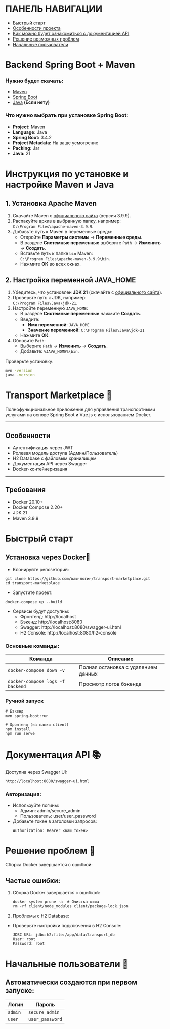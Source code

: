 # ПАНЕЛЬ НАВИГАЦИИ
- [Быстрый старт](#быстрый-старт)
- [Особенности проекта](#особенности)
- [Как можно будет ознакомиться с документацией API](#документация-api-)
- [Решение возможных проблем](#решение-проблем-)
- [Начальные пользователи](#начальные-пользователи-)

# Backend Spring Boot + Maven

### Нужно будет скачать:
- [Maven](https://maven.apache.org/download.cgi)
- [Spring Boot](https://start.spring.io/)
- [Java](https://www.oracle.com/java/technologies/downloads/#jdk21-windows) **(Если нету)**

### Что нужно выбрать при установке Spring Boot:
- **Project:** Maven  
- **Language:** Java  
- **Spring Boot:** 3.4.2  
- **Project Metadata:** На ваше усмотрение  
- **Packing:** Jar  
- **Java:** 21

# Инструкция по установке и настройке Maven и Java

## 1. Установка Apache Maven

1. Скачайте Maven с [официального сайта](https://maven.apache.org/download.cgi) (версия 3.9.9).
2. Распакуйте архив в выбранную папку, например:  
   `C:\Program Files\apache-maven-3.9.9`.
3. Добавьте путь к Maven в переменные среды:
   - Откройте **Параметры системы** → **Переменные среды**.
   - В разделе **Системные переменные** выберите `Path` → **Изменить** → **Создать**.
   - Вставьте путь к папке `bin` Maven:  
     `C:\Program Files\apache-maven-3.9.9\bin`.
   - Нажмите **ОК** во всех окнах.

## 2. Настройка переменной JAVA_HOME

1. Убедитесь, что установлен **JDK 21** (скачайте с [официального сайта](https://www.oracle.com/java/technologies/downloads/)).
2. Проверьте путь к JDK, например:  
   `C:\Program Files\Java\jdk-21`.
3. Настройте переменную `JAVA_HOME`:
   - В разделе **Системные переменные** нажмите **Создать**.
   - Введите:
     - **Имя переменной**: `JAVA_HOME`
     - **Значение переменной**: `C:\Program Files\Java\jdk-21`
   - Нажмите **ОК**.
4. Обновите `Path`:
   - Выберите `Path` → **Изменить** → **Создать**.
   - Добавьте: `%JAVA_HOME%\bin`.

Проверьте установку:
```bash
mvn -version
java -version
```

# Transport Marketplace 🚚

Полнофункциональное приложение для управления транспортными услугами на основе Spring Boot и Vue.js с использованием Docker.

---

## Особенности
- Аутентификация через JWT
- Ролевая модель доступа (Админ/Пользователь)
- H2 Database с файловым хранилищем
- Документация API через Swagger
- Docker-контейнеризация

---

## Требования
- Docker 20.10+
- Docker Compose 2.20+
- JDK 21
- Maven 3.9.9

# Быстрый старт

## Установка через Docker🐳
- Клонируйте репозеторий:
```
git clone https://github.com/ваш-логин/transport-marketplace.git
cd transport-marketplace
```
- Запустите проект:
```
docker-compose up --build
```
- Сервисы будут доступны:
  - Фронтенд: http://localhost
  - Бэкенд: http://localhost:8080
  - Swagger: http://localhost:8080/swagger-ui.html
  - H2 Console: http://localhost:8080/h2-console
### Основные команды:
| Команда                          | Описание                                 |
|----------------------------------|------------------------------------------|
| `docker-compose down -v`         | Полная остановка с удалением данных      |
| `docker-compose logs -f backend` | Просмотр логов бэкенда                    |


### Ручной запуск
```
# Бэкенд
mvn spring-boot:run

# Фронтенд (из папки client)
npm install
npm run serve
```

# Документация API 📚
Доступна через Swagger UI:
```
http://localhost:8080/swagger-ui.html
```
### Авторизация:
- Используйте логины:
    - Админ: admin/secure_admin
    - Пользователь: user/user_password
- Добавьте токен в заголовки запросов:
    ```
    Authorization: Bearer <ваш_токен>
    ```

# Решение проблем 🚨
Сборка Docker завершается с ошибкой:
## Частые ошибки:
1. Сборка Docker завершается с ошибкой:
    ```
    docker system prune -a  # Очистка кэша
    rm -rf client/node_modules client/package-lock.json
    ```
2. Проблемы с H2 Database:
 - Проверьте настройки подключения в H2 Console:
     ```
    JDBC URL: jdbc:h2:file:/app/data/transport_db
    User: root
    Password: root
    ```
# Начальные пользователи 👥
## Автоматически создаются при первом запуске:
 | Логин   | Пароль          |
 |---------|-----------------|
 | `admin` | `secure_admin`  |
 | `user`  | `user_password` |



    
